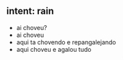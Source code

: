## intent: rain
- ai choveu?
- ai choveu
- aqui ta chovendo e repangalejando
- aqui choveu e agalou tudo

